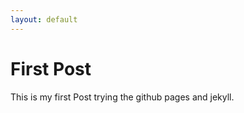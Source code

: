 ```yaml
---
layout: default
---
```


First Post
==========

This is my first Post trying the github pages and jekyll.


